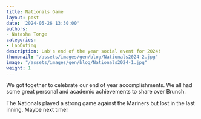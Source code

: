 ```yaml
---
title: Nationals Game
layout: post
date: '2024-05-26 13:30:00'
authors:
- Natasha Tonge
categories:
- LabOuting
description: Lab's end of the year social event for 2024!
thumbnail: "/assets/images/gen/blog/Nationals2024-2.jpg"
image: "/assets/images/gen/blog/Nationals2024-1.jpg"
weight: 1
---
```


We got together to celebrate our end of year accomplishments. We all had some great personal and academic achievements to share over Brunch.

The Nationals played a strong game against the Mariners but lost in the last inning. Maybe next time!
